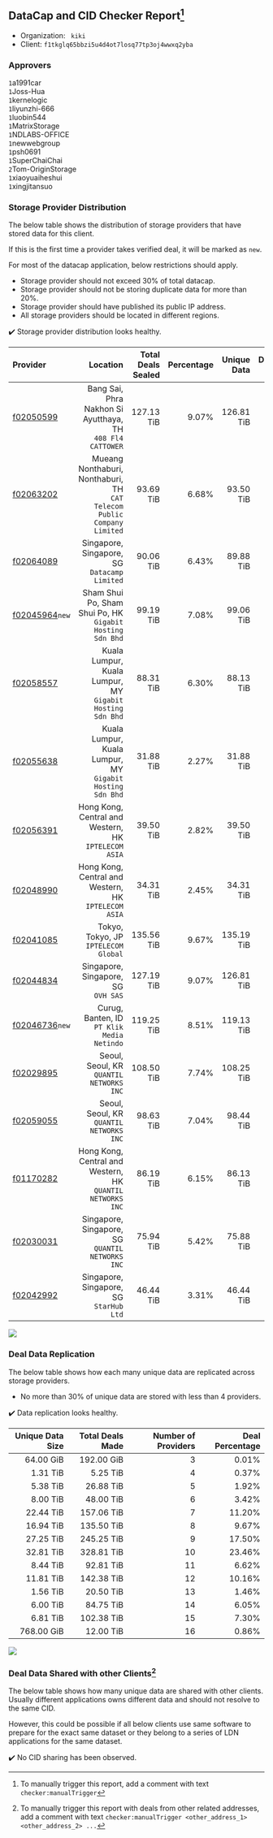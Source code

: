 ## DataCap and CID Checker Report[^1]
 - Organization: ` kiki`
 - Client: `f1tkglq65bbzi5u4d4ot7losq77tp3oj4wwxq2yba`
### Approvers
`1`a1991car<br/>`1`Joss-Hua<br/>`1`kernelogic<br/>`1`liyunzhi-666<br/>`1`luobin544<br/>`1`MatrixStorage<br/>`1`NDLABS-OFFICE<br/>`1`newwebgroup<br/>`1`psh0691<br/>`1`SuperChaiChai<br/>`2`Tom-OriginStorage<br/>`1`xiaoyuaiheshui<br/>`1`xingjitansuo

### Storage Provider Distribution
The below table shows the distribution of storage providers that have stored data for this client.

If this is the first time a provider takes verified deal, it will be marked as `new`.

For most of the datacap application, below restrictions should apply.
 - Storage provider should not exceed 30% of total datacap.
 - Storage provider should not be storing duplicate data for more than 20%.
 - Storage provider should have published its public IP address.
 - All storage providers should be located in different regions.

✔️ Storage provider distribution looks healthy.

| Provider                                                    |                                                                   Location | Total Deals Sealed | Percentage | Unique Data | Duplicate Deals |
| :---------------------------------------------------------- | -------------------------------------------------------------------------: | -----------------: | ---------: | ----------: | --------------: |
| [f02050599](https://filfox.info/en/address/f02050599)       |              Bang Sai, Phra Nakhon Si Ayutthaya, TH<br/>`408 Fl4 CATTOWER` |         127.13 TiB |      9.07% |  126.81 TiB |           0.25% |
| [f02063202](https://filfox.info/en/address/f02063202)       | Mueang Nonthaburi, Nonthaburi, TH<br/>`CAT Telecom Public Company Limited` |          93.69 TiB |      6.68% |   93.50 TiB |           0.20% |
| [f02064089](https://filfox.info/en/address/f02064089)       |                            Singapore, Singapore, SG<br/>`Datacamp Limited` |          90.06 TiB |      6.43% |   89.88 TiB |           0.21% |
| [f02045964](https://filfox.info/en/address/f02045964)`new`  |               Sham Shui Po, Sham Shui Po, HK<br/>`Gigabit Hosting Sdn Bhd` |          99.19 TiB |      7.08% |   99.06 TiB |           0.13% |
| [f02058557](https://filfox.info/en/address/f02058557)       |               Kuala Lumpur, Kuala Lumpur, MY<br/>`Gigabit Hosting Sdn Bhd` |          88.31 TiB |      6.30% |   88.13 TiB |           0.21% |
| [f02055638](https://filfox.info/en/address/f02055638)       |               Kuala Lumpur, Kuala Lumpur, MY<br/>`Gigabit Hosting Sdn Bhd` |          31.88 TiB |      2.27% |   31.88 TiB |           0.00% |
| [f02056391](https://filfox.info/en/address/f02056391)       |                    Hong Kong, Central and Western, HK<br/>`IPTELECOM ASIA` |          39.50 TiB |      2.82% |   39.50 TiB |           0.00% |
| [f02048990](https://filfox.info/en/address/f02048990)       |                    Hong Kong, Central and Western, HK<br/>`IPTELECOM ASIA` |          34.31 TiB |      2.45% |   34.31 TiB |           0.00% |
| [f02041085](https://filfox.info/en/address/f02041085)       |                                    Tokyo, Tokyo, JP<br/>`IPTELECOM Global` |         135.56 TiB |      9.67% |  135.19 TiB |           0.28% |
| [f02044834](https://filfox.info/en/address/f02044834)       |                                     Singapore, Singapore, SG<br/>`OVH SAS` |         127.19 TiB |      9.07% |  126.81 TiB |           0.29% |
| [f02046736](https://filfox.info/en/address/f02046736)`new`  |                              Curug, Banten, ID<br/>`PT Klik Media Netindo` |         119.25 TiB |      8.51% |  119.13 TiB |           0.10% |
| [f02029895](https://filfox.info/en/address/f02029895)       |                                Seoul, Seoul, KR<br/>`QUANTIL NETWORKS INC` |         108.50 TiB |      7.74% |  108.25 TiB |           0.23% |
| [f02059055](https://filfox.info/en/address/f02059055)       |                                Seoul, Seoul, KR<br/>`QUANTIL NETWORKS INC` |          98.63 TiB |      7.04% |   98.44 TiB |           0.19% |
| [f01170282](https://filfox.info/en/address/f01170282)       |              Hong Kong, Central and Western, HK<br/>`QUANTIL NETWORKS INC` |          86.19 TiB |      6.15% |   86.13 TiB |           0.07% |
| [f02030031](https://filfox.info/en/address/f02030031)       |                        Singapore, Singapore, SG<br/>`QUANTIL NETWORKS INC` |          75.94 TiB |      5.42% |   75.88 TiB |           0.08% |
| [f02042992](https://filfox.info/en/address/f02042992)       |                                 Singapore, Singapore, SG<br/>`StarHub Ltd` |          46.44 TiB |      3.31% |   46.44 TiB |           0.00% |

<img src="https://raw.githubusercontent.com/data-preservation-programs/filplus-checker-assets/main/filecoin-project/filecoin-plus-large-datasets/issues/1073/1679906606856.png"/>

### Deal Data Replication
The below table shows how each many unique data are replicated across storage providers.

- No more than 30% of unique data are stored with less than 4 providers.

✔️ Data replication looks healthy.

| Unique Data Size | Total Deals Made | Number of Providers | Deal Percentage |
| ---------------: | ---------------: | ------------------: | --------------: |
|        64.00 GiB |       192.00 GiB |                   3 |           0.01% |
|         1.31 TiB |         5.25 TiB |                   4 |           0.37% |
|         5.38 TiB |        26.88 TiB |                   5 |           1.92% |
|         8.00 TiB |        48.00 TiB |                   6 |           3.42% |
|        22.44 TiB |       157.06 TiB |                   7 |          11.20% |
|        16.94 TiB |       135.50 TiB |                   8 |           9.67% |
|        27.25 TiB |       245.25 TiB |                   9 |          17.50% |
|        32.81 TiB |       328.81 TiB |                  10 |          23.46% |
|         8.44 TiB |        92.81 TiB |                  11 |           6.62% |
|        11.81 TiB |       142.38 TiB |                  12 |          10.16% |
|         1.56 TiB |        20.50 TiB |                  13 |           1.46% |
|         6.00 TiB |        84.75 TiB |                  14 |           6.05% |
|         6.81 TiB |       102.38 TiB |                  15 |           7.30% |
|       768.00 GiB |        12.00 TiB |                  16 |           0.86% |

<img src="https://raw.githubusercontent.com/data-preservation-programs/filplus-checker-assets/main/filecoin-project/filecoin-plus-large-datasets/issues/1073/1679906608113.png"/>

### Deal Data Shared with other Clients[^3]
The below table shows how many unique data are shared with other clients.
Usually different applications owns different data and should not resolve to the same CID.

However, this could be possible if all below clients use same software to prepare for the exact same dataset or they belong to a series of LDN applications for the same dataset.

✔️ No CID sharing has been observed.

[^1]: To manually trigger this report, add a comment with text `checker:manualTrigger`

[^2]: Deals from those addresses are combined into this report as they are specified with `checker:manualTrigger`

[^3]: To manually trigger this report with deals from other related addresses, add a comment with text `checker:manualTrigger <other_address_1> <other_address_2> ...`
